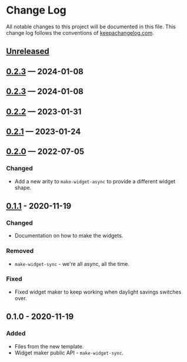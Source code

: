 # Change Log
All notable changes to this project will be documented in this file. This change log follows the conventions of [keepachangelog.com](http://keepachangelog.com/).

## [Unreleased]

## [0.2.3] — 2024-01-08

## [0.2.3] — 2024-01-08

## [0.2.2] — 2023-01-31

## [0.2.1] — 2023-01-24

## [0.2.0] — 2022-07-05
### Changed
- Add a new arity to `make-widget-async` to provide a different widget shape.

## [0.1.1] - 2020-11-19
### Changed
- Documentation on how to make the widgets.

### Removed
- `make-widget-sync` - we're all async, all the time.

### Fixed
- Fixed widget maker to keep working when daylight savings switches over.

## 0.1.0 - 2020-11-19
### Added
- Files from the new template.
- Widget maker public API - `make-widget-sync`.

[0.1.1]: https://github.com/your-name/wiremock-wrapper/compare/0.1.0...0.1.1
[0.2.0]: https://github.com/your-name/wiremock-wrapper/compare/0.1.1...0.2.0
[0.2.1]: https://github.com/your-name/wiremock-wrapper/compare/0.2.0...0.2.1
[0.2.2]: https://github.com/your-name/wiremock-wrapper/compare/0.2.1...0.2.2
[0.2.3]: https://github.com/your-name/wiremock-wrapper/compare/0.2.2...0.2.3
[0.2.3]: https://github.com/your-name/wiremock-wrapper/compare/0.2.3...0.2.3
[Unreleased]: https://github.com/your-name/wiremock-wrapper/compare/0.2.3...HEAD
